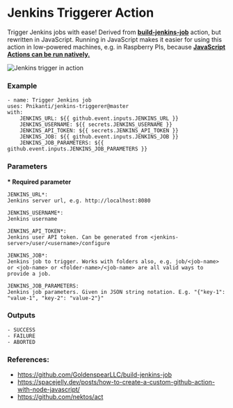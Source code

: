 # Jenkins Triggerer Action
Trigger Jenkins jobs with ease! Derived from [**build-jenkins-job**](https://github.com/GoldenspearLLC/build-jenkins-job) action, but rewritten in JavaScript. Running in JavaScript makes it easier for using this action in low-powered machines, e.g. in Raspberry PIs, because [**JavaScript Actions can be run natively.**](https://docs.github.com/en/actions/creating-actions/about-custom-actions#javascript-actions)

![Jenkins trigger in action](https://i.imgur.com/YhLvWoF.gif)

### Example
    - name: Trigger Jenkins job
    uses: Pnikanti/jenkins-triggerer@master
    with:
        JENKINS_URL: ${{ github.event.inputs.JENKINS_URL }}
        JENKINS_USERNAME: ${{ secrets.JENKINS_USERNAME }}
        JENKINS_API_TOKEN: ${{ secrets.JENKINS_API_TOKEN }}
        JENKINS_JOB: ${{ github.event.inputs.JENKINS_JOB }}
        JENKINS_JOB_PARAMETERS: ${{ github.event.inputs.JENKINS_JOB_PARAMETERS }}

### Parameters
**\* Required parameter**

    JENKINS_URL*:
    Jenkins server url, e.g. http://localhost:8080

    JENKINS_USERNAME*:
    Jenkins username
    
    JENKINS_API_TOKEN*:
    Jenkins user API token. Can be generated from <jenkins-server>/user/<username>/configure

    JENKINS_JOB*:
    Jenkins job to trigger. Works with folders also, e.g. job/<job-name> or <job-name> or <folder-name>/<job-name> are all valid ways to provide a job.

    JENKINS_JOB_PARAMETERS:
    Jenkins job parameters. Given in JSON string notation. E.g. "{"key-1": "value-1", "key-2": "value-2"}"
    
### Outputs
    - SUCCESS
    - FAILURE
    - ABORTED

### References:

- https://github.com/GoldenspearLLC/build-jenkins-job
- https://spacejelly.dev/posts/how-to-create-a-custom-github-action-with-node-javascript/
- https://github.com/nektos/act
